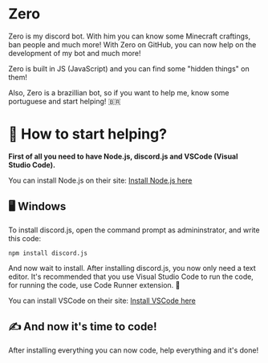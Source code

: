 # Zero
Zero is my discord bot. With him you can know some Minecraft craftings, ban people and much more! With Zero on GitHub, you can now help on the development of my bot and much more!

Zero is built in JS (JavaScript) and you can find some "hidden things" on them!

Also, Zero is a brazillian bot, so if you want to help me, know some portuguese and start helping! 🇧🇷

# 🤔 How to start helping?
**First of all you need to have Node.js, discord.js and VSCode (Visual Studio Code).**

You can install Node.js on their site: [Install Node.js here](https://nodejs.org/en/)

## 🖥️ Windows
To install discord.js, open the command prompt as admininstrator, and write this code:
```batch
npm install discord.js
```
And now wait to install.
After installing discord.js, you now only need a text editor. It's recommended that you use Visual Studio Code to run the code, for running the code, use Code Runner extension. 🏃

You can install VSCode on their site: [Install VSCode here](https://code.visualstudio.com/Download)

## ✍️ And now it's time to code!
After installing everything you can now code, help everything and it's done!
